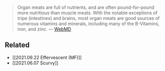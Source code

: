 > Organ meats are full of nutrients, and are often pound-for-pound more nutritious than muscle meats. With the notable exceptions of tripe (intestines) and brains, most organ meats are good sources of numerous vitamins and minerals, including many of the B-Vitamins, iron, and zinc.
— [WebMD](https://www.webmd.com/diet/health-benefits-organ-meat)

## Related

- [[2021.09.22 Effervescent (MF)]]
-  [[2021.06.07 Scurvy]]